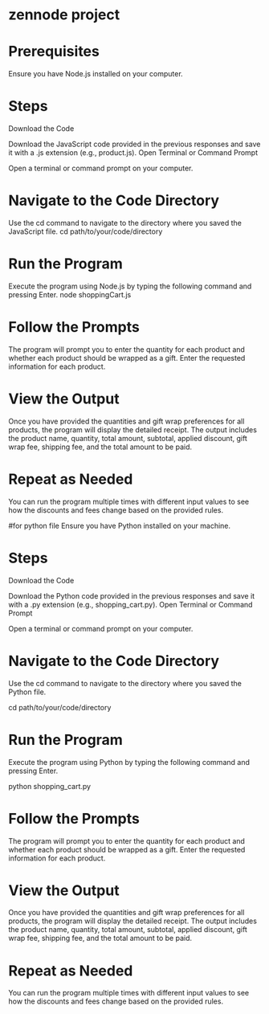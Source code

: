 # zennode project
# Prerequisites
Ensure you have Node.js installed on your computer.
# Steps
Download the Code

Download the JavaScript code provided in the previous responses and save it with a .js extension (e.g., product.js).
Open Terminal or Command Prompt

Open a terminal or command prompt on your computer.
# Navigate to the Code Directory

Use the cd command to navigate to the directory where you saved the JavaScript file.
cd path/to/your/code/directory

# Run the Program

Execute the program using Node.js by typing the following command and pressing Enter.
node shoppingCart.js
# Follow the Prompts

The program will prompt you to enter the quantity for each product and whether each product should be wrapped as a gift.
Enter the requested information for each product.
# View the Output

Once you have provided the quantities and gift wrap preferences for all products, the program will display the detailed receipt.
The output includes the product name, quantity, total amount, subtotal, applied discount, gift wrap fee, shipping fee, and the total amount to be paid.
# Repeat as Needed

You can run the program multiple times with different input values to see how the discounts and fees change based on the provided rules.

#for python file
Ensure you have Python installed on your machine.
# Steps
Download the Code

Download the Python code provided in the previous responses and save it with a .py extension (e.g., shopping_cart.py).
Open Terminal or Command Prompt

Open a terminal or command prompt on your computer.
# Navigate to the Code Directory

Use the cd command to navigate to the directory where you saved the Python file.
 
cd path/to/your/code/directory
# Run the Program

Execute the program using Python by typing the following command and pressing Enter.
 
python shopping_cart.py
# Follow the Prompts

The program will prompt you to enter the quantity for each product and whether each product should be wrapped as a gift.
Enter the requested information for each product.
# View the Output

Once you have provided the quantities and gift wrap preferences for all products, the program will display the detailed receipt.
The output includes the product name, quantity, total amount, subtotal, applied discount, gift wrap fee, shipping fee, and the total amount to be paid.
# Repeat as Needed

You can run the program multiple times with different input values to see how the discounts and fees change based on the provided rules.
